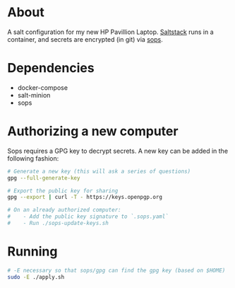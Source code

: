 # About
A salt configuration for my new HP Pavillion Laptop. [Saltstack](https://docs.saltproject.io/en/latest/) runs in a container, and secrets are encrypted (in git) via [sops](https://github.com/mozilla/sops).

# Dependencies
- docker-compose
- salt-minion
- sops

# Authorizing a new computer
Sops requires a GPG key to decrypt secrets. A new key can be added in the following fashion:
```sh
# Generate a new key (this will ask a series of questions)
gpg --full-generate-key

# Export the public key for sharing
gpg --export | curl -T - https://keys.openpgp.org

# On an already authorized computer:
#    - Add the public key signature to `.sops.yaml`
#    - Run ./sops-update-keys.sh
```

# Running
```sh
# -E necessary so that sops/gpg can find the gpg key (based on $HOME)
sudo -E ./apply.sh
```
